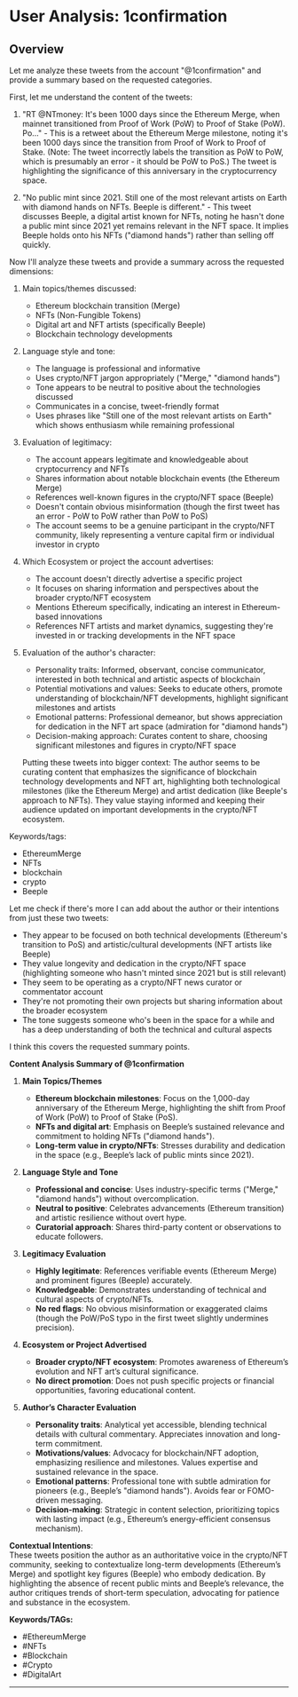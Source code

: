 # User Analysis: 1confirmation

## Overview

<think>
Let me analyze these tweets from the account "@1confirmation" and provide a summary based on the requested categories.

First, let me understand the content of the tweets:

1. "RT @NTmoney: It's been 1000 days since the Ethereum Merge, when mainnet transitioned from Proof of Work (PoW) to Proof of Stake (PoW). Po..." - This is a retweet about the Ethereum Merge milestone, noting it's been 1000 days since the transition from Proof of Work to Proof of Stake. (Note: The tweet incorrectly labels the transition as PoW to PoW, which is presumably an error - it should be PoW to PoS.) The tweet is highlighting the significance of this anniversary in the cryptocurrency space.

2. "No public mint since 2021. Still one of the most relevant artists on Earth with diamond hands on NFTs. Beeple is different." - This tweet discusses Beeple, a digital artist known for NFTs, noting he hasn't done a public mint since 2021 yet remains relevant in the NFT space. It implies Beeple holds onto his NFTs ("diamond hands") rather than selling off quickly.

Now I'll analyze these tweets and provide a summary across the requested dimensions:

1. Main topics/themes discussed:
   - Ethereum blockchain transition (Merge)
   - NFTs (Non-Fungible Tokens)
   - Digital art and NFT artists (specifically Beeple)
   - Blockchain technology developments

2. Language style and tone:
   - The language is professional and informative
   - Uses crypto/NFT jargon appropriately ("Merge," "diamond hands")
   - Tone appears to be neutral to positive about the technologies discussed
   - Communicates in a concise, tweet-friendly format
   - Uses phrases like "Still one of the most relevant artists on Earth" which shows enthusiasm while remaining professional

3. Evaluation of legitimacy:
   - The account appears legitimate and knowledgeable about cryptocurrency and NFTs
   - Shares information about notable blockchain events (the Ethereum Merge)
   - References well-known figures in the crypto/NFT space (Beeple)
   - Doesn't contain obvious misinformation (though the first tweet has an error - PoW to PoW rather than PoW to PoS)
   - The account seems to be a genuine participant in the crypto/NFT community, likely representing a venture capital firm or individual investor in crypto

4. Which Ecosystem or project the account advertises:
   - The account doesn't directly advertise a specific project
   - It focuses on sharing information and perspectives about the broader crypto/NFT ecosystem
   - Mentions Ethereum specifically, indicating an interest in Ethereum-based innovations
   - References NFT artists and market dynamics, suggesting they're invested in or tracking developments in the NFT space

5. Evaluation of the author's character:
   - Personality traits: Informed, observant, concise communicator, interested in both technical and artistic aspects of blockchain
   - Potential motivations and values: Seeks to educate others, promote understanding of blockchain/NFT developments, highlight significant milestones and artists
   - Emotional patterns: Professional demeanor, but shows appreciation for dedication in the NFT art space (admiration for "diamond hands")
   - Decision-making approach: Curates content to share, choosing significant milestones and figures in crypto/NFT space
   
   Putting these tweets into bigger context: The author seems to be curating content that emphasizes the significance of blockchain technology developments and NFT art, highlighting both technological milestones (like the Ethereum Merge) and artist dedication (like Beeple's approach to NFTs). They value staying informed and keeping their audience updated on important developments in the crypto/NFT ecosystem.

Keywords/tags:
- EthereumMerge
- NFTs
- blockchain
- crypto
- Beeple

Let me check if there's more I can add about the author or their intentions from just these two tweets:

- They appear to be focused on both technical developments (Ethereum's transition to PoS) and artistic/cultural developments (NFT artists like Beeple)
- They value longevity and dedication in the crypto/NFT space (highlighting someone who hasn't minted since 2021 but is still relevant)
- They seem to be operating as a crypto/NFT news curator or commentator account
- They're not promoting their own projects but sharing information about the broader ecosystem
- The tone suggests someone who's been in the space for a while and has a deep understanding of both the technical and cultural aspects

I think this covers the requested summary points.
</think>

**Content Analysis Summary of @1confirmation**

1. **Main Topics/Themes**  
   - **Ethereum blockchain milestones**: Focus on the 1,000-day anniversary of the Ethereum Merge, highlighting the shift from Proof of Work (PoW) to Proof of Stake (PoS).  
   - **NFTs and digital art**: Emphasis on Beeple’s sustained relevance and commitment to holding NFTs ("diamond hands").  
   - **Long-term value in crypto/NFTs**: Stresses durability and dedication in the space (e.g., Beeple’s lack of public mints since 2021).

2. **Language Style and Tone**  
   - **Professional and concise**: Uses industry-specific terms ("Merge," "diamond hands") without overcomplication.  
   - **Neutral to positive**: Celebrates advancements (Ethereum transition) and artistic resilience without overt hype.  
   - **Curatorial approach**: Shares third-party content or observations to educate followers.

3. **Legitimacy Evaluation**  
   - **Highly legitimate**: References verifiable events (Ethereum Merge) and prominent figures (Beeple) accurately.  
   - **Knowledgeable**: Demonstrates understanding of technical and cultural aspects of crypto/NFTs.  
   - **No red flags**: No obvious misinformation or exaggerated claims (though the PoW/PoS typo in the first tweet slightly undermines precision).

4. **Ecosystem or Project Advertised**  
   - **Broader crypto/NFT ecosystem**: Promotes awareness of Ethereum’s evolution and NFT art’s cultural significance.  
   - **No direct promotion**: Does not push specific projects or financial opportunities, favoring educational content.

5. **Author’s Character Evaluation**  
   - **Personality traits**: Analytical yet accessible, blending technical details with cultural commentary. Appreciates innovation and long-term commitment.  
   - **Motivations/values**: Advocacy for blockchain/NFT adoption, emphasizing resilience and milestones. Values expertise and sustained relevance in the space.  
   - **Emotional patterns**: Professional tone with subtle admiration for pioneers (e.g., Beeple’s "diamond hands"). Avoids fear or FOMO-driven messaging.  
   - **Decision-making**: Strategic in content selection, prioritizing topics with lasting impact (e.g., Ethereum’s energy-efficient consensus mechanism).

**Contextual Intentions**:  
These tweets position the author as an authoritative voice in the crypto/NFT community, seeking to contextualize long-term developments (Ethereum’s Merge) and spotlight key figures (Beeple) who embody dedication. By highlighting the absence of recent public mints and Beeple’s relevance, the author critiques trends of short-term speculation, advocating for patience and substance in the ecosystem.

**Keywords/TAGs:**  
- #EthereumMerge  
- #NFTs  
- #Blockchain  
- #Crypto  
- #DigitalArt
---
